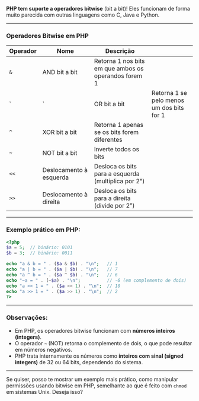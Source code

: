 **PHP tem suporte a operadores bitwise** (bit a bit)! Eles funcionam de forma muito parecida com outras linguagens como C, Java e Python.

---

###  **Operadores Bitwise em PHP**

| Operador | Nome                    | Descrição                                            |                                           |
| -------- | ----------------------- | ---------------------------------------------------- | ----------------------------------------- |
| `&`      | AND bit a bit           | Retorna 1 nos bits em que ambos os operandos forem 1 |                                           |
| \`       | \`                      | OR bit a bit                                         | Retorna 1 se pelo menos um dos bits for 1 |
| `^`      | XOR bit a bit           | Retorna 1 apenas se os bits forem diferentes         |                                           |
| `~`      | NOT bit a bit           | Inverte todos os bits                                |                                           |
| `<<`     | Deslocamento à esquerda | Desloca os bits para a esquerda (multiplica por 2ⁿ)  |                                           |
| `>>`     | Deslocamento à direita  | Desloca os bits para a direita (divide por 2ⁿ)       |                                           |

---

### **Exemplo prático em PHP:**

```php
<?php
$a = 5;  // binário: 0101
$b = 3;  // binário: 0011

echo "a & b = " . ($a & $b) . "\n";   // 1
echo "a | b = " . ($a | $b) . "\n";   // 7
echo "a ^ b = " . ($a ^ $b) . "\n";   // 6
echo "~a = " . (~$a) . "\n";          // -6 (em complemento de dois)
echo "a << 1 = " . ($a << 1) . "\n";  // 10
echo "a >> 1 = " . ($a >> 1) . "\n";  // 2
?>
```

---

### Observações:

* Em PHP, os operadores bitwise funcionam com **números inteiros (integers)**.
* O operador `~` (NOT) retorna o complemento de dois, o que pode resultar em números negativos.
* PHP trata internamente os números como **inteiros com sinal (signed integers)** de 32 ou 64 bits, dependendo do sistema.

---

Se quiser, posso te mostrar um exemplo mais prático, como manipular permissões usando bitwise em PHP, semelhante ao que é feito com `chmod` em sistemas Unix. Deseja isso?
